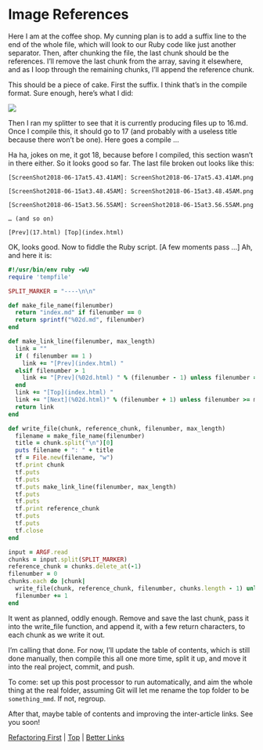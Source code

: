 # Image References #

Here I am at the coffee shop. My cunning plan is to add a suffix line to the end of the whole file, which will look to our Ruby code like just another separator. Then, after chunking the file, the last chunk should be the references. I’ll remove the last chunk from the array, saving it elsewhere, and as I loop through the remaining chunks, I’ll append the reference chunk.

This should be a piece of cake. First the suffix. I think that’s in the compile format. Sure enough, here’s what I did:

![][ScreenShot2018-06-18at94526AM]

Then I ran my splitter to see that it is currently producing files up to 16.md. Once I compile this, it should go to 17 (and probably with a useless title because there won’t be one). Here goes a compile …

Ha ha, jokes on me, it got 18, because before I compiled, this section wasn’t in there either. So it looks good so far. The last file broken out looks like this:

```
[ScreenShot2018-06-17at5.43.41AM]: ScreenShot2018-06-17at5.43.41AM.png

[ScreenShot2018-06-15at3.48.45AM]: ScreenShot2018-06-15at3.48.45AM.png

[ScreenShot2018-06-15at3.56.55AM]: ScreenShot2018-06-15at3.56.55AM.png

… (and so on)

[Prev](17.html) [Top](index.html) 
```

OK, looks good. Now to fiddle the Ruby script. [A few moments pass …] Ah, and here it is:

```ruby
#!/usr/bin/env ruby -wU
require 'tempfile'

SPLIT_MARKER = "----\n\n"

def make_file_name(filenumber)
  return "index.md" if filenumber == 0
  return sprintf("%02d.md", filenumber)
end

def make_link_line(filenumber, max_length)
  link = ""
  if ( filenumber == 1 ) 
    link += "[Prev](index.html) "
  elsif filenumber > 1
    link += "[Prev](%02d.html) " % (filenumber - 1) unless filenumber == 0
  end
  link += "[Top](index.html) "
  link += "[Next](%02d.html)" % (filenumber + 1) unless filenumber >= max_length
  return link
end

def write_file(chunk, reference_chunk, filenumber, max_length)
  filename = make_file_name(filenumber)
  title = chunk.split("\n")[0]
  puts filename + ": " + title
  tf = File.new(filename, "w")
  tf.print chunk
  tf.puts
  tf.puts
  tf.puts make_link_line(filenumber, max_length)
  tf.puts
  tf.puts
  tf.print reference_chunk
  tf.puts
  tf.puts
  tf.close
end

input = ARGF.read
chunks = input.split(SPLIT_MARKER)
reference_chunk = chunks.delete_at(-1)
filenumber = 0
chunks.each do |chunk|
  write_file(chunk, reference_chunk, filenumber, chunks.length - 1) unless chunk.length < 1
  filenumber += 1
end
```

It went as planned, oddly enough. Remove and save the last chunk, pass it into the write_file function, and append it, with a few return characters, to each chunk as we write it out.

I’m calling that done. For now, I’ll update the table of contents, which is still done manually, then compile this all one more time, split it up, and move it into the real project, commit, and push.

To come: set up this post processor to run automatically, and aim the whole thing at the real folder, assuming Git will let me rename the top folder to be `something_mmd`. If not, regroup.

After that, maybe table of contents and improving the inter-article links. See you soon!



[Refactoring First](15.html) | [Top](index.html) | [Better Links](17.html)




[ScreenShot2018-06-17at54341AM]: ScreenShot2018-06-17at54341AM.png

[ScreenShot2018-06-15at34845AM]: ScreenShot2018-06-15at34845AM.png

[ScreenShot2018-06-15at35655AM]: ScreenShot2018-06-15at35655AM.png

[ScreenShot2018-06-15at35933AM]: ScreenShot2018-06-15at35933AM.png

[ScreenShot2018-06-15at41513AM]: ScreenShot2018-06-15at41513AM.png

[ScreenShot2018-06-15at43151AM]: ScreenShot2018-06-15at43151AM.png

[ScreenShot2018-06-15at43300AM]: ScreenShot2018-06-15at43300AM.png

[ScreenShot2018-06-15at43419AM]: ScreenShot2018-06-15at43419AM.png

[ScreenShot2018-06-15at43550AM]: ScreenShot2018-06-15at43550AM.png

[ScreenShot2018-06-15at45351AM]: ScreenShot2018-06-15at45351AM.png

[ScreenShot2018-06-15at45543AM]: ScreenShot2018-06-15at45543AM.png

[ScreenShot2018-06-15at50722AM]: ScreenShot2018-06-15at50722AM.png

[ScreenShot2018-06-15at51250AM]: ScreenShot2018-06-15at51250AM.png

[ScreenShot2018-06-15at51454AM]: ScreenShot2018-06-15at51454AM.png

[ScreenShot2018-06-15at92421AM]: ScreenShot2018-06-15at92421AM.png

[ScreenShot2018-06-15at95953AM]: ScreenShot2018-06-15at95953AM.png

[ScreenShot2018-06-16at74710AM]: ScreenShot2018-06-16at74710AM.png

[ScreenShot2018-06-17at64119AM]: ScreenShot2018-06-17at64119AM.png

[ScreenShot2018-06-17at70530AM]: ScreenShot2018-06-17at70530AM.png

[ScreenShot2018-06-17at81328PM]: ScreenShot2018-06-17at81328PM.png

[ScreenShot2018-06-18at94526AM]: ScreenShot2018-06-18at94526AM.png

[ScreenShot2018-06-19at80328PM]: ScreenShot2018-06-19at80328PM.png

[ScreenShot2018-06-17at60628AM]: ScreenShot2018-06-17at60628AM.png

[ScreenShot2018-06-22at101952AM]: ScreenShot2018-06-22at101952AM.png

[ScreenShot2018-06-22at102316AM]: ScreenShot2018-06-22at102316AM.png

[ScreenShot2018-06-22at103031AM]: ScreenShot2018-06-22at103031AM.png

[ScreenShot2018-06-22at103054AM]: ScreenShot2018-06-22at103054AM.png

[ScreenShot2018-06-22at103500AM]: ScreenShot2018-06-22at103500AM.png

[ScreenShot2018-06-22at104957AM]: ScreenShot2018-06-22at104957AM.png

[ScreenShot2018-06-22at110544AM]: ScreenShot2018-06-22at110544AM.png

